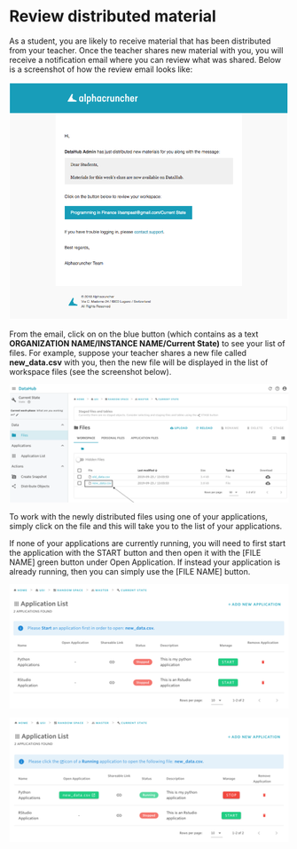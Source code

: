 # Review distributed material

As a student, you are likely to receive material that has been distributed from your teacher. Once the teacher shares new material with you, you will receive a notification email where you can review what was shared. Below is a screenshot of how the review email looks like:

![](../../.gitbook/assets/screen-shot-2019-09-23-at-15.41.08.png)

From the email, click on on the blue button \(which contains as a text **ORGANIZATION NAME/INSTANCE NAME/Current State\)** to see your list of files. For example, suppose your teacher shares a new file called **new\_data.csv** with you, then the new file will be displayed in the list of workspace files \(see the screenshot below\).

![Current state view for files](../../.gitbook/assets/screen-shot-2019-09-23-at-3.11.13-pm-2.png)

To work with the newly distributed files using one of your applications, simply click on the file and this will take you to the list of your applications.

If none of your applications are currently running, you will need to first start the application with the START button and then open it with the  \[FILE NAME\] green button under Open Application. If instead your application is already running, then you can simply use the \[FILE NAME\] button.

![Application list view with no running applications](../../.gitbook/assets/screen-shot-2019-09-23-at-3.27.10-pm.png)

![Application list view with one Python application running](../../.gitbook/assets/screen-shot-2019-09-23-at-3.26.07-pm.png)

